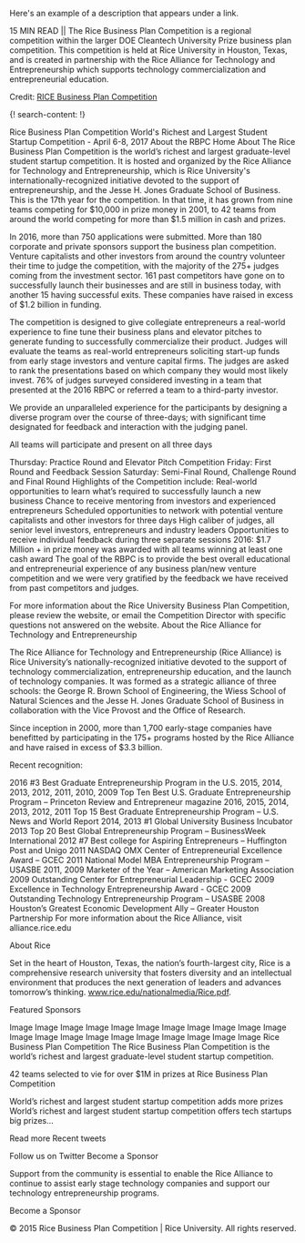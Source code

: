 Here's an example of a description that appears under a link.

15 MIN READ || The Rice Business Plan Competition is a regional competition within the larger DOE Cleantech University Prize business plan competition. This competition is held at Rice University in Houston, Texas, and is created in partnership with the Rice Alliance for Technology and Entrepreneurship which supports technology commercialization and entrepreneurial education. 

Credit: [RICE Business Plan Competition](http://www.ricebusinessplancompetition.com/)


{! search-content: !}

Rice Business Plan Competition
World's Richest and Largest Student Startup Competition - April 6-8, 2017
About the RBPC
Home About
The Rice Business Plan Competition is the world’s richest and largest graduate-level student startup competition. It is hosted and organized by the Rice Alliance for Technology and Entrepreneurship, which is Rice University's internationally-recognized initiative devoted to the support of entrepreneurship, and the Jesse H. Jones Graduate School of Business. This is the 17th year for the competition. In that time, it has grown from nine teams competing for $10,000 in prize money in 2001, to 42 teams from around the world competing for more than $1.5 million in cash and prizes.

In 2016, more than 750 applications were submitted. More than 180 corporate and private sponsors support the business plan competition. Venture capitalists and other investors from around the country volunteer their time to judge the competition, with the majority of the 275+ judges coming from the investment sector. 161 past competitors have gone on to successfully launch their businesses and are still in business today, with another 15 having successful exits. These companies have raised in excess of $1.2 billion in funding.

The competition is designed to give collegiate entrepreneurs a real-world experience to fine tune their business plans and elevator pitches to generate funding to successfully commercialize their product. Judges will evaluate the teams as real-world entrepreneurs soliciting start-up funds from early stage investors and venture capital firms. The judges are asked to rank the presentations based on which company they would most likely invest. 76% of judges surveyed considered investing in a team that presented at the 2016 RBPC or referred a team to a third-party investor.

We provide an unparalleled experience for the participants by designing a diverse program over the course of three-days; with significant time designated for feedback and interaction with the judging panel.

All teams will participate and present on all three days

Thursday: Practice Round and Elevator Pitch Competition
Friday: First Round and Feedback Session
Saturday: Semi-Final Round, Challenge Round and Final Round
Highlights of the Competition include:
Real-world opportunities to learn what’s required to successfully launch a new business
Chance to receive mentoring from investors and experienced entrepreneurs
Scheduled opportunities to network with potential venture capitalists and other investors for three days
High caliber of judges, all senior level investors, entrepreneurs and industry leaders
Opportunities to receive individual feedback during three separate sessions
2016: $1.7 Million + in prize money was awarded with all teams winning at least one cash award
The goal of the RBPC is to provide the best overall educational and entrepreneurial experience of any business plan/new venture competition and we were very gratified by the feedback we have received from past competitors and judges.

For more information about the Rice University Business Plan Competition, please review the website, or email the Competition Director with specific questions not answered on the website.
About the Rice Alliance for Technology and Entrepreneurship

The Rice Alliance for Technology and Entrepreneurship (Rice Alliance) is Rice University’s nationally-recognized initiative devoted to the support of technology commercialization, entrepreneurship education, and the launch of technology companies. It was formed as a strategic alliance of three schools: the George R. Brown School of Engineering, the Wiess School of Natural Sciences and the Jesse H. Jones Graduate School of Business in collaboration with the Vice Provost and the Office of Research.

Since inception in 2000, more than 1,700 early-stage companies have benefitted by participating in the 175+ programs hosted by the Rice Alliance and have raised in excess of $3.3 billion.

Recent recognition:

2016 #3 Best Graduate Entrepreneurship Program in the U.S.
2015, 2014, 2013, 2012, 2011, 2010, 2009 Top Ten Best U.S. Graduate Entrepreneurship Program – Princeton Review and Entrepreneur magazine
2016, 2015, 2014, 2013, 2012, 2011 Top 15 Best Graduate Entrepreneurship Program – U.S. News and World Report
2014, 2013 #1 Global University Business Incubator
2013 Top 20 Best Global Entrepreneurship Program – BusinessWeek International
2012 #7 Best college for Aspiring Entrepreneurs – Huffington Post and Unigo
2011 NASDAQ OMX Center of Entrepreneurial Excellence Award – GCEC
2011 National Model MBA Entrepreneurship Program – USASBE
2011, 2009 Marketer of the Year – American Marketing Association
2009 Outstanding Center for Entrepreneurial Leadership - GCEC
2009 Excellence in Technology Entrepreneurship Award - GCEC
2009 Outstanding Technology Entrepreneurship Program – USASBE
2008 Houston’s Greatest Economic Development Ally – Greater Houston Partnership
For more information about the Rice Alliance, visit alliance.rice.edu

About Rice

Set in the heart of Houston, Texas, the nation’s fourth-largest city, Rice is a comprehensive research university that fosters diversity and an intellectual environment that produces the next generation of leaders and advances tomorrow’s thinking. www.rice.edu/nationalmedia/Rice.pdf.

Featured Sponsors

Image
Image
Image
Image
Image
Image
Image
Image
Image
Image
Image
Image
Image
Image
Image
Image
Image
Image
Image
Image
Image
 Rice Business Plan Competition
The Rice Business Plan Competition is the world’s richest and largest graduate-level student startup competition.

   
42 teams selected to vie for over $1M in prizes at Rice Business Plan Competition

World’s richest and largest student startup competition adds more prizes
World’s richest and largest student startup competition offers tech startups big prizes...

Read more
Recent tweets

Follow us on Twitter
Become a Sponsor

Support from the community is essential to enable the Rice Alliance to continue to assist early stage technology companies and support our technology entrepreneurship programs.

Become a Sponsor

© 2015 Rice Business Plan Competition | Rice University.  All rights reserved.
